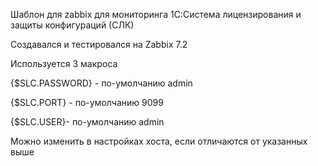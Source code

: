 Шаблон для zabbix для мониторинга 1С:Система лицензирования и защиты конфигураций (СЛК)

Создавался и тестировался на Zabbix 7.2

Используется 3 макроса

{$SLC.PASSWORD} - по-умолчанию admin

{$SLC.PORT} - по-умолчанию 9099

{$SLC.USER}- по-умолчанию admin

Можно изменить в настройках хоста, если отличаются от указанных выше
